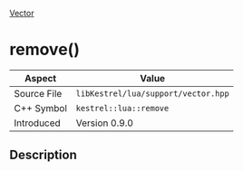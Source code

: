 [Vector](index)
# remove()
| Aspect | Value |
| --- | --- |
| Source File | `libKestrel/lua/support/vector.hpp` |
| C++ Symbol | `kestrel::lua::remove` |
| Introduced | Version 0.9.0 |
## Description

